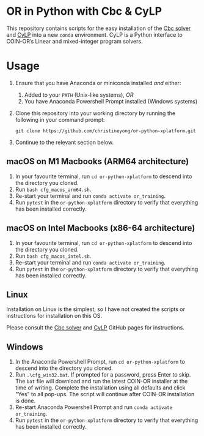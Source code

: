 # OR in Python with Cbc & CyLP
This repository contains scripts for the easy installation of the [Cbc solver](https://github.com/coin-or/Cbc) and [CyLP](https://github.com/coin-or/CyLP) into a new `conda` environment. CyLP is a Python interface to COIN-OR’s Linear and mixed-integer program solvers.

# Usage
1. Ensure that you have Anaconda or miniconda installed *and* either:
    1. Added to your `PATH` (Unix-like systems), *OR* 
    1. You have Anaconda Powershell Prompt installed (Windows systems)
1. Clone this repository into your working directory by running the following in your command prompt:
    
    ```git clone https://github.com/christineyong/or-python-xplatform.git```
    
1. Continue to the relevant section below.

## macOS on M1 Macbooks (ARM64 architecture)
1. In your favourite terminal, run `cd or-python-xplatform` to descend into the directory you cloned.
1. Run `bash cfg_macos_arm64.sh`.
1. Re-start your terminal and run `conda activate or_training`.
1. Run `pytest` in the `or-python-xplatform` directory to verify that everything has been installed correctly.

## macOS on Intel Macbooks (x86-64 architecture)
1. In your favourite terminal, run `cd or-python-xplatform` to descend into the directory you cloned.
1. Run `bash cfg_macos_intel.sh`.
1. Re-start your terminal and run `conda activate or_training`.
1. Run `pytest` in the `or-python-xplatform` directory to verify that everything has been installed correctly.

## Linux
Installation on Linux is the simplest, so I have not created the scripts or instructions for installation on this OS.

Please consult the [Cbc solver](https://github.com/coin-or/Cbc) and [CyLP](https://github.com/coin-or/CyLP) GitHub pages for instructions.

## Windows
1. In the Anaconda Powershell Prompt, run `cd or-python-xplatform` to descend into the directory you cloned.
1. Run `.\cfg_win32.bat`. If prompted for a password, press Enter to skip. The `bat` file will download and run the latest COIN-OR installer at the time of writing. Complete the installation using all defaults and click "Yes" to all pop-ups. The script will continue after COIN-OR installation is done.
1. Re-start Anaconda Powershell Prompt and run `conda activate or_training`.
1. Run `pytest` in the `or-python-xplatform` directory to verify that everything has been installed correctly.
